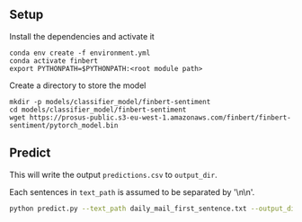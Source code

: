 ## Setup

Install the dependencies and activate it
```
conda env create -f environment.yml
conda activate finbert
export PYTHONPATH=$PYTHONPATH:<root module path>
```

Create a directory to store the model
```
mkdir -p models/classifier_model/finbert-sentiment
cd models/classifier_model/finbert-sentiment
wget https://prosus-public.s3-eu-west-1.amazonaws.com/finbert/finbert-sentiment/pytorch_model.bin
```

## Predict
This will write the output `predictions.csv` to `output_dir`. 

Each sentences in `text_path` is assumed to be separated by '\n\n'. 

```bash
python predict.py --text_path daily_mail_first_sentence.txt --output_dir output/ --model_path models/classifier_model/finbert-sentiment
```
